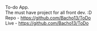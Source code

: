 To-do App.
<br>
The must have project for all front dev. :D
<br>
Repo - https://github.com/Bacho13/ToDo
<br>
Live - https://github.com/Bacho13/ToDo
